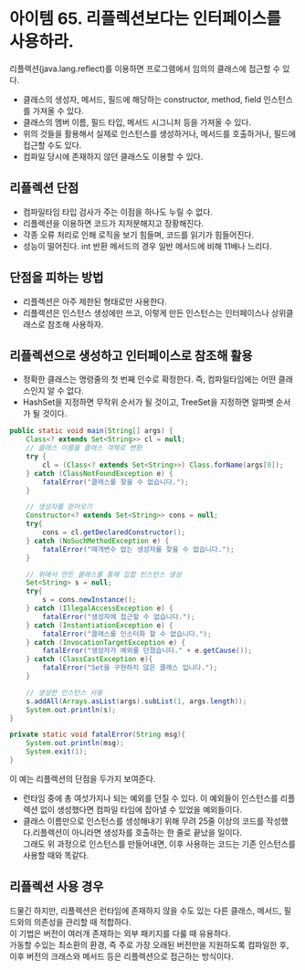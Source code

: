 # 아이템 65. 리플렉션보다는 인터페이스를 사용하라.
리플렉션(java.lang.reflect)를 이용하면 프로그램에서 임의의 클래스에 접근할 수 있다.

- 클래스의 생성자, 메서드, 필드에 해당하는 constructor, method, field 인스턴스를 가져올 수 있다.
- 클래스의 멤버 이름, 필드 타입, 메서드 시그니처 등을 가져올 수 있다.
- 위의 것들을 활용해서 실제로 인스턴스를 생성하거나, 메서드를 호출하거나, 필드에 접근할 수도 있다.
- 컴파일 당시에 존재하지 않던 클래스도 이용할 수 있다.


## 리플렉션 단점 
- 컴파일타임 타입 검사가 주는 이점을 하나도 누릴 수 없다.
- 리플렉션을 이용하면 코드가 지저분해지고 장황해진다.
- 각종 오류 처리로 인해 로직을 보기 힘들며, 코드를 읽기가 힘들어진다.
- 성능이 떨어진다. int 반환 메서드의 경우 일반 메서드에 비해 11배나 느리다.


## 단점을 피하는 방법 
- 리플렉션은 아주 제한된 형태로만 사용한다.
- 리플렉션은 인스턴스 생성에만 쓰고, 이렇게 만든 인스턴스는 인터페이스나 상위클래스로 참조해 사용하자.

## 리플렉션으로 생성하고 인터페이스로 참조해 활용
- 정확한 클래스는 명령줄의 첫 번째 인수로 확정한다. 즉, 컴파일타임에는 어떤 클래스인지 알 수 없다.
- HashSet을 지정하면 무작위 순서가 될 것이고, TreeSet을 지정하면 알파벳 순서가 될 것이다.
```java
public static void main(String[] args) {
    Class<? extends Set<String>> cl = null;
    // 클래스 이름을 클래스 객체로 변환
    try {
        cl = (Class<? extends Set<String>>) Class.forName(args[0]);
    } catch (ClassNotFoundException e) {
        fatalError("클래스를 찾을 수 없습니다.");
    }

    // 생성자를 얻어오기
    Constructor<? extends Set<String>> cons = null;
    try{
        cons = cl.getDeclaredConstructor();
    } catch (NoSuchMethodException e) {
        fatalError("매개변수 없는 생성자를 찾을 수 없습니다.");
    }

    // 위에서 만든 클래스를 통해 집합 인스턴스 생성
    Set<String> s = null;
    try{
        s = cons.newInstance();
    } catch (IllegalAccessException e) {
        fatalError("생성자에 접근할 수 없습니다.");
    } catch (InstantiationException e) {
        fatalError("클래스를 인스터화 할 수 없습니다.");
    } catch (InvocationTargetException e) {
        fatalError("생성자가 예외를 던졌습니다." + e.getCause());
    } catch (ClassCastException e){
        fatalError("Set을 구현하지 않은 클래스 입니다.");
    }

    // 생성한 인스턴스 사용
    s.addAll(Arrays.asList(args).subList(1, args.length));
    System.out.println(s);
}

private static void fatalError(String msg){
    System.out.println(msg);
    System.exit(1);
}
```

이 예는 리플렉션의 단점을 두가지 보여준다.  
- 런타임 중에 총 여섯가지나 되는 예외를 던질 수 있다. 이 예외들이 인스턴스를 리플렉션 없이 생성했다면 컴파일 타임에 잡아낼 수 있었을 예외들이다.
- 클래스 이름만으로 인스턴스를 생성해내기 위해 무려 25줄 이상의 코드를 작성했다.리플렉션이 아니라면 생성자를 호출하는 한 줄로 끝났을 일이다.   
그래도 위 과정으로 인스턴스를 만들어내면, 이후 사용하는 코드는 기존 인스턴스를 사용할 때와 똑같다.

## 리플렉션 사용 경우
드물긴 하지만, 리플렉션은 런타임에 존재하지 않을 수도 있는 다른 클래스, 메서드, 필드와의 의존성을 관리할 때 적합하다.   
이 기법은 버전이 여러개 존재하는 외부 패키지를 다룰 때 유용하다.    
가동할 수있는 최소환의 환경, 즉 주로 가장 오래된 버전만을 지원하도록 컴파일한 후, 이후 버전의 크래스와 메서드 등은 리플렉션으로 접근하는 방식이다.
